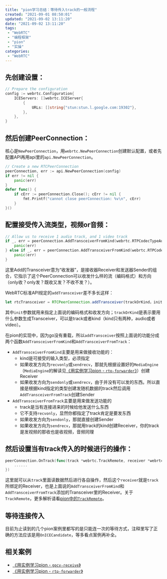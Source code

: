 ```yaml
---
title: "pion学习总结：等待传入track的一般流程"
created: "2021-09-01 08:50:01"
updated: "2021-09-02 13:11:20"
date: "2021-09-02 13:11:20"
tags: 
 - "WebRTC"
 - "编程框架"
 - "pion"
 - "实操"
categories: 
 - "WebRTC"
---
```


## 先创建设置：
```go
// Prepare the configuration
config := webrtc.Configuration{
    ICEServers: []webrtc.ICEServer{
        {
            URLs: []string{"stun:stun.l.google.com:19302"},
        },
    },
}
```

## 然后创建PeerConnection：
核心是`NewPeerConnection`，用`webrtc.NewPeerConnection`创建默认配置，或者先配置API再用api里的`api.NewPeerConnection`。

```go
// Create a new RTCPeerConnection
peerConnection, err := api.NewPeerConnection(config)
if err != nil {
    panic(err)
}
defer func() {
    if cErr := peerConnection.Close(); cErr != nil {
        fmt.Printf("cannot close peerConnection: %v\n", cErr)
    }
}()
```

## 配置接受传入流类型，视频or音频：
```go
// Allow us to receive 1 audio track, and 1 video track
if _, err = peerConnection.AddTransceiverFromKind(webrtc.RTPCodecTypeAudio); err != nil {
    panic(err)
} else if _, err = peerConnection.AddTransceiverFromKind(webrtc.RTPCodecTypeVideo); err != nil {
    panic(err)
}
```
这里Add的Transceiver意为“收发器”，是接收器Receiver和发送器Sender的组合，它指示了这个PeerConnection可以收发什么样的流（编码格式）和方向（only收？only发？既收又发？不收不发？）。

WebRTC标准API规定的`addTransceiver`差不多长这样：
```js
let rtcTransceiver = RTCPeerConnection.addTransceiver(trackOrKind，init);
```
其中`init`参数就用来指定上面说的编码格式和收发方向；`trackOrKind`是表示要用什么参数生成Transceiver，可以是track或者kind（kind只有两种，audio或者video）。

在pion的实现中，因为go没有重载，所以`addTransceiver`按照上面说的功能分成两个函数`AddTransceiverFromKind`和`AddTransceiverFromTrack`：
* `AddTransceiverFromKind`主要是用来做接收功能的：
  * kind是可接受的输入类型，必须指定
  * 如果收发方向为`recvonly`或`sendrecv`，那就先根据设置好的`MediaEngine`（`MediaEngine`的解读见[《用实例学习pion - `rtp-forwarder`》](rtp-forwarder.md)）创建Receiver
  * 如果收发方向为`sendonly`或`sendrecv`，由于并没有可以发的东西。所以直接是根据kind指定的类型创建发随机数据的track然后调用`AddTransceiverFromTrack`创建Sender
* `AddTransceiverFromTrack`主要是用来做发送功能的
  * track是当有连接进来的时候给他发送什么东西
  * 它不支持`recvonly`，显然你都指定了track肯定是要发东西
  * 如果收发方向为`sendonly`，那就直接创建Sender
  * 如果收发方向为`sendrecv`，那就用track的kind创建Receiver，你的track是发视频的那收也是收视频，音频同理

## 然后设置当有track传入的时候进行的操作：
```go
peerConnection.OnTrack(func(track *webrtc.TrackRemote, receiver *webrtc.RTPReceiver) {
    ......
})
```
这里就可以从`track`里面读数据然后进行各自操作，然后这个`receiver`就是`track`所绑定的Receiver，也是上面说的`AddTransceiverFromKind`和`AddTransceiverFromTrack`添加的Transceiver里的Receiver。关于`TrackRemote`，更多解析请看[pion中的`TrackRemote`](TrackRemote.md)。

## 等待连接传入

目前为止读到的几个pion案例里都写的是只能连一次的等待方式，注释里写了正确的方法应该是用`OnICECandidate`，等多看点案例再补全。

## 相关案例

* [《用实例学习pion - `gocv-receive`》](./gocv-receive.md)
* [《用实例学习pion - `rtp-forwarder`》](./rtp-forwarder.md)